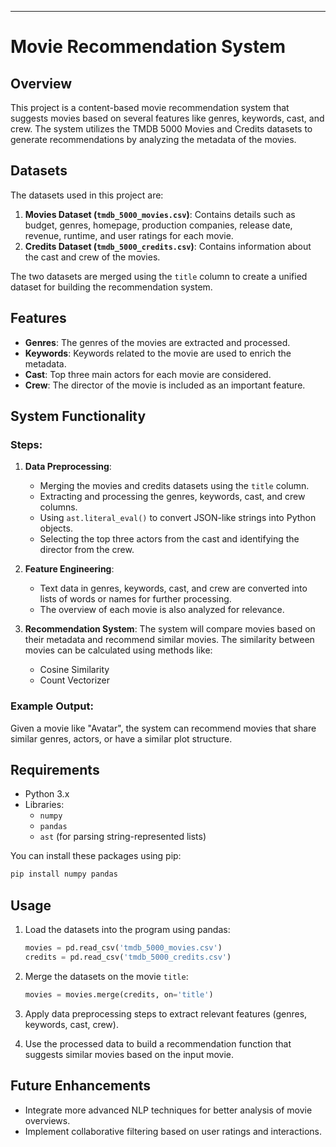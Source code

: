 ---

# Movie Recommendation System

## Overview

This project is a content-based movie recommendation system that suggests movies based on several features like genres, keywords, cast, and crew. The system utilizes the TMDB 5000 Movies and Credits datasets to generate recommendations by analyzing the metadata of the movies.

## Datasets

The datasets used in this project are:

1. **Movies Dataset (`tmdb_5000_movies.csv`)**: Contains details such as budget, genres, homepage, production companies, release date, revenue, runtime, and user ratings for each movie.
2. **Credits Dataset (`tmdb_5000_credits.csv`)**: Contains information about the cast and crew of the movies.

The two datasets are merged using the `title` column to create a unified dataset for building the recommendation system.

## Features

- **Genres**: The genres of the movies are extracted and processed.
- **Keywords**: Keywords related to the movie are used to enrich the metadata.
- **Cast**: Top three main actors for each movie are considered.
- **Crew**: The director of the movie is included as an important feature.

## System Functionality

### Steps:

1. **Data Preprocessing**:
   - Merging the movies and credits datasets using the `title` column.
   - Extracting and processing the genres, keywords, cast, and crew columns.
   - Using `ast.literal_eval()` to convert JSON-like strings into Python objects.
   - Selecting the top three actors from the cast and identifying the director from the crew.

2. **Feature Engineering**:
   - Text data in genres, keywords, cast, and crew are converted into lists of words or names for further processing.
   - The overview of each movie is also analyzed for relevance.

3. **Recommendation System**:
   The system will compare movies based on their metadata and recommend similar movies. The similarity between movies can be calculated using methods like:
   - Cosine Similarity
   - Count Vectorizer

### Example Output:

Given a movie like "Avatar", the system can recommend movies that share similar genres, actors, or have a similar plot structure.

## Requirements

- Python 3.x
- Libraries:
  - `numpy`
  - `pandas`
  - `ast` (for parsing string-represented lists)
  
You can install these packages using pip:
```bash
pip install numpy pandas
```

## Usage

1. Load the datasets into the program using pandas:
   ```python
   movies = pd.read_csv('tmdb_5000_movies.csv')
   credits = pd.read_csv('tmdb_5000_credits.csv')
   ```

2. Merge the datasets on the movie `title`:
   ```python
   movies = movies.merge(credits, on='title')
   ```

3. Apply data preprocessing steps to extract relevant features (genres, keywords, cast, crew).

4. Use the processed data to build a recommendation function that suggests similar movies based on the input movie.

## Future Enhancements

- Integrate more advanced NLP techniques for better analysis of movie overviews.
- Implement collaborative filtering based on user ratings and interactions.
